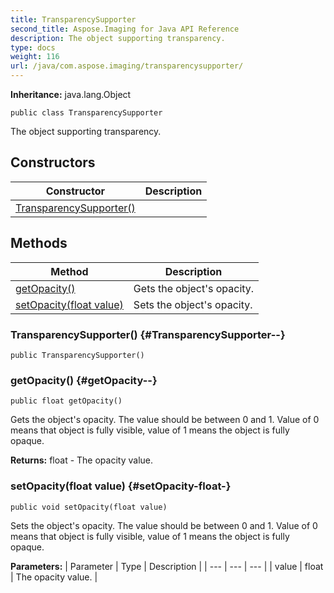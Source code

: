 ```yaml
---
title: TransparencySupporter
second_title: Aspose.Imaging for Java API Reference
description: The object supporting transparency.
type: docs
weight: 116
url: /java/com.aspose.imaging/transparencysupporter/
---
```

**Inheritance:**
java.lang.Object
```
public class TransparencySupporter
```

The object supporting transparency.
## Constructors

| Constructor | Description |
| --- | --- |
| [TransparencySupporter()](#TransparencySupporter--) |  |
## Methods

| Method | Description |
| --- | --- |
| [getOpacity()](#getOpacity--) | Gets the object's opacity. |
| [setOpacity(float value)](#setOpacity-float-) | Sets the object's opacity. |
### TransparencySupporter() {#TransparencySupporter--}
```
public TransparencySupporter()
```


### getOpacity() {#getOpacity--}
```
public float getOpacity()
```


Gets the object's opacity. The value should be between 0 and 1. Value of 0 means that object is fully visible, value of 1 means the object is fully opaque.

**Returns:**
float - The opacity value.
### setOpacity(float value) {#setOpacity-float-}
```
public void setOpacity(float value)
```


Sets the object's opacity. The value should be between 0 and 1. Value of 0 means that object is fully visible, value of 1 means the object is fully opaque.

**Parameters:**
| Parameter | Type | Description |
| --- | --- | --- |
| value | float | The opacity value. |

